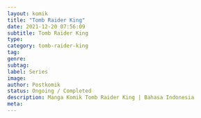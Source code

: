 ```yaml
---
layout: komik
title: "Tomb Raider King"
date: 2021-12-20 07:56:09
subtitle: Tomb Raider King
type: 
category: tomb-raider-king
tag: 
genre: 
subtag: 
label: Series
image: 
author: Postkomik
status: Ongoing / Completed
description: Manga Komik Tomb Raider King | Bahasa Indonesia
meta: 
---
```


